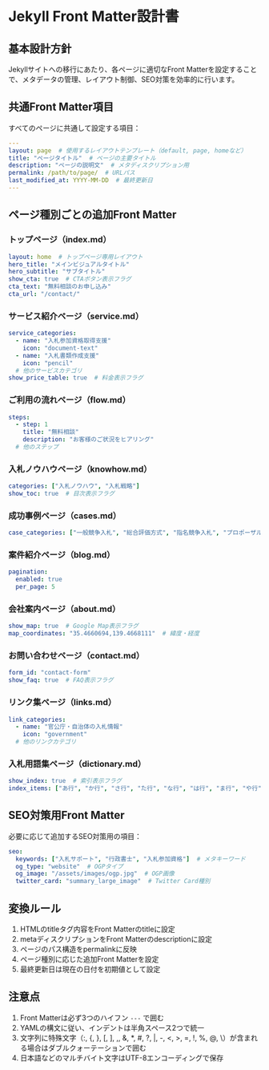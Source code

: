 # Jekyll Front Matter設計書

## 基本設計方針

Jekyllサイトへの移行にあたり、各ページに適切なFront Matterを設定することで、メタデータの管理、レイアウト制御、SEO対策を効率的に行います。

## 共通Front Matter項目

すべてのページに共通して設定する項目：

```yaml
---
layout: page  # 使用するレイアウトテンプレート（default, page, homeなど）
title: "ページタイトル"  # ページの主要タイトル
description: "ページの説明文"  # メタディスクリプション用
permalink: /path/to/page/  # URLパス
last_modified_at: YYYY-MM-DD  # 最終更新日
---
```

## ページ種別ごとの追加Front Matter

### トップページ（index.md）
```yaml
layout: home  # トップページ専用レイアウト
hero_title: "メインビジュアルタイトル"
hero_subtitle: "サブタイトル"
show_cta: true  # CTAボタン表示フラグ
cta_text: "無料相談のお申し込み"
cta_url: "/contact/"
```

### サービス紹介ページ（service.md）
```yaml
service_categories:
  - name: "入札参加資格取得支援"
    icon: "document-text"
  - name: "入札書類作成支援"
    icon: "pencil"
  # 他のサービスカテゴリ
show_price_table: true  # 料金表示フラグ
```

### ご利用の流れページ（flow.md）
```yaml
steps:
  - step: 1
    title: "無料相談"
    description: "お客様のご状況をヒアリング"
  # 他のステップ
```

### 入札ノウハウページ（knowhow.md）
```yaml
categories: ["入札ノウハウ", "入札戦略"]
show_toc: true  # 目次表示フラグ
```

### 成功事例ページ（cases.md）
```yaml
case_categories: ["一般競争入札", "総合評価方式", "指名競争入札", "プロポーザル方式"]
```

### 案件紹介ページ（blog.md）
```yaml
pagination:
  enabled: true
  per_page: 5
```

### 会社案内ページ（about.md）
```yaml
show_map: true  # Google Map表示フラグ
map_coordinates: "35.4660694,139.4668111"  # 緯度・経度
```

### お問い合わせページ（contact.md）
```yaml
form_id: "contact-form"
show_faq: true  # FAQ表示フラグ
```

### リンク集ページ（links.md）
```yaml
link_categories:
  - name: "官公庁・自治体の入札情報"
    icon: "government"
  # 他のリンクカテゴリ
```

### 入札用語集ページ（dictionary.md）
```yaml
show_index: true  # 索引表示フラグ
index_items: ["あ行", "か行", "さ行", "た行", "な行", "は行", "ま行", "や行", "ら行", "わ行"]
```

## SEO対策用Front Matter

必要に応じて追加するSEO対策用の項目：

```yaml
seo:
  keywords: ["入札サポート", "行政書士", "入札参加資格"]  # メタキーワード
  og_type: "website"  # OGPタイプ
  og_image: "/assets/images/ogp.jpg"  # OGP画像
  twitter_card: "summary_large_image"  # Twitter Card種別
```

## 変換ルール

1. HTMLのtitleタグ内容をFront Matterのtitleに設定
2. metaディスクリプションをFront Matterのdescriptionに設定
3. ページのパス構造をpermalinkに反映
4. ページ種別に応じた追加Front Matterを設定
5. 最終更新日は現在の日付を初期値として設定

## 注意点

1. Front Matterは必ず3つのハイフン `---` で囲む
2. YAMLの構文に従い、インデントは半角スペース2つで統一
3. 文字列に特殊文字（:, {, }, [, ], ,, &, *, #, ?, |, -, <, >, =, !, %, @, \）が含まれる場合はダブルクォーテーションで囲む
4. 日本語などのマルチバイト文字はUTF-8エンコーディングで保存
